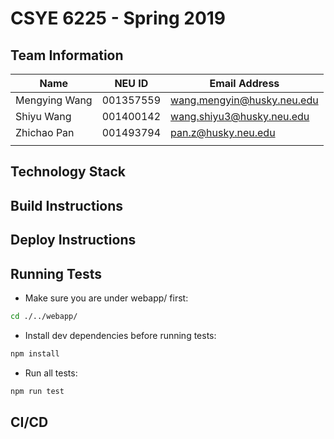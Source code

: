 # CSYE 6225 - Spring 2019

## Team Information

| Name | NEU ID | Email Address |
| --- | --- | --- |
| Mengying Wang | 001357559 | wang.mengyin@husky.neu.edu |
| Shiyu Wang | 001400142 | wang.shiyu3@husky.neu.edu |
| Zhichao Pan | 001493794 | pan.z@husky.neu.edu |
| | | |

## Technology Stack


## Build Instructions


## Deploy Instructions


## Running Tests
   * Make sure you are under webapp/ first:
   ```bash
   cd ./../webapp/
   ```
   * Install dev dependencies before running tests:
   ```bash
   npm install
   ```
   * Run all tests:
   ```bash
   npm run test
   ```

## CI/CD


